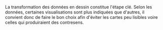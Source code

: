 La transformation des données en dessin constitue l'étape clé. Selon les données, certaines visualisations sont plus indiquées que d'autres, il convient donc de faire le bon choix afin d'éviter les cartes peu lisibles voire celles qui produiraient des contresens.